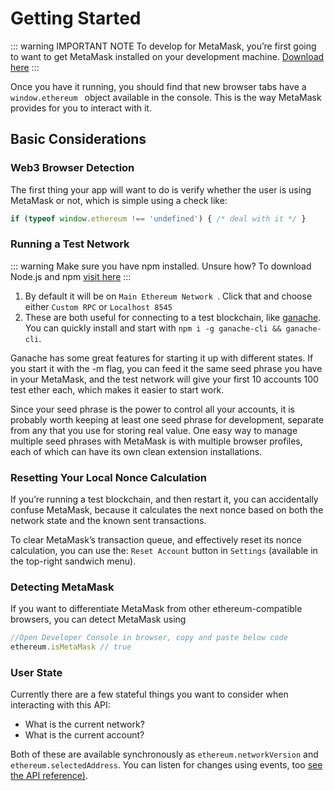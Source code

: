 # Getting Started

::: warning IMPORTANT NOTE
To develop for MetaMask, you’re first going to want to get MetaMask installed on your development machine. [Download here](https://metamask.io/)
:::

Once you have it running, you should find that new browser tabs have a ```window.ethereum ``` object available in the console. This is the way MetaMask provides for you to interact with it.
## Basic Considerations

### Web3 Browser Detection
The first thing your app will want to do is verify whether the user is using MetaMask or not, which is simple using a check like:

```javascript
if (typeof window.ethereum !== 'undefined') { /* deal with it */ }
```

### Running a Test Network
::: warning
Make sure you have npm installed. Unsure how? To download Node.js and npm [visit here](https://nodejs.org/en/)
:::
1. By default it will be on `Main Ethereum Network `. Click that and choose either `Custom RPC` or `Localhost 8545`
2. These are both useful for connecting to a test blockchain, like [ganache](https://www.trufflesuite.com/ganache). You can quickly install and start with `npm i -g ganache-cli && ganache-cli`.

Ganache has some great features for starting it up with different states. If you start it with the -m flag, you can feed it the same seed phrase you have in your MetaMask, and the test network will give your first 10 accounts 100 test ether each, which makes it easier to start work.

Since your seed phrase is the power to control all your accounts, it is probably worth keeping at least one seed phrase for development, separate from any that you use for storing real value. One easy way to manage multiple seed phrases with MetaMask is with multiple browser profiles, each of which can have its own clean extension installations.


### Resetting Your Local Nonce Calculation
If you’re running a test blockchain, and then restart it, you can accidentally confuse MetaMask, because it calculates the next nonce based on both the network state and the known sent transactions.

To clear MetaMask’s transaction queue, and effectively reset its nonce calculation, you can use the: `Reset Account` button in `Settings` (available in the top-right sandwich menu).

### Detecting MetaMask
If you want to differentiate MetaMask from other ethereum-compatible browsers, you can detect MetaMask using 
``` javascript
//Open Developer Console in browser, copy and paste below code
ethereum.isMetaMask // true
```

### User State
Currently there are a few stateful things you want to consider when interacting with this API:
* What is the current network?
* What is the current account?

Both of these are available synchronously as `ethereum.networkVersion` and `ethereum.selectedAddress`. You can listen for changes using events, too <a href="/guide/getting-started.html#inside-an-existing-project">see the API reference)</a>.